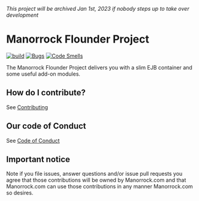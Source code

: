 _This project will be archived Jan 1st, 2023 if nobody steps up to take over development_

# Manorrock Flounder Project

[![build](https://github.com/manorrock/flounder/actions/workflows/build.yml/badge.svg)](https://github.com/manorrock/flounder/actions/workflows/build.yml)
[![Bugs](https://sonarcloud.io/api/project_badges/measure?project=manorrock_flounder&metric=bugs)](https://sonarcloud.io/summary/new_code?id=manorrock_flounder)
[![Code Smells](https://sonarcloud.io/api/project_badges/measure?project=manorrock_flounder&metric=code_smells)](https://sonarcloud.io/summary/new_code?id=manorrock_flounder)

The Manorrock Flounder Project delivers you with a slim EJB container and
some useful add-on modules.

## How do I contribute?

See [Contributing](CONTRIBUTING.md)

## Our code of Conduct

See [Code of Conduct](CODE_OF_CONDUCT.md)

## Important notice

Note if you file issues, answer questions and/or issue pull requests you agree
that those contributions will be owned by Manorrock.com and that Manorrock.com 
can use those contributions in any manner Manorrock.com so desires.
